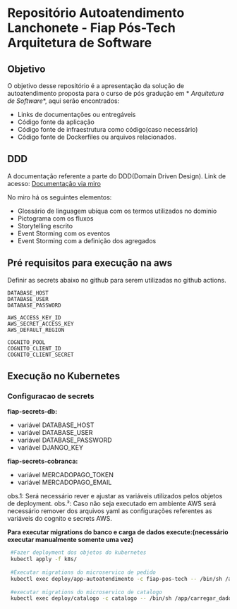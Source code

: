 # Repositório Autoatendimento Lanchonete - Fiap Pós-Tech Arquitetura de Software

## Objetivo

O objetivo desse repositório é a apresentação da solução de autoatendimento proposta para o curso de pós gradução em *
*Arquitetura de Software**, aqui serão encontrados:

- Links de documentações ou entregáveis
- Código fonte da aplicação
- Código fonte de infraestrutura como código(caso necessário)
- Código fonte de Dockerfiles ou arquivos relacionados.

## DDD

A documentação referente a parte do DDD(Domain Driven Design).
Link de acesso: [Documentação via miro](https://miro.com/app/board/uXjVMnTeAN8=/?share_link_id=984815149799)

No miro há os seguintes elementos:

- Glossário de linguagem ubíqua com os termos utilizados no dominio
- Pictograma com os fluxos
- Storytelling escrito
- Event Storming com os eventos
- Event Storming com a definição dos agregados

## Pré requisitos para execução na aws

Definir as secrets abaixo no github para serem utilizadas no github actions.

```
DATABASE_HOST
DATABASE_USER
DATABASE_PASSWORD

AWS_ACCESS_KEY_ID
AWS_SECRET_ACCESS_KEY
AWS_DEFAULT_REGION

COGNITO_POOL
COGNITO_CLIENT_ID
COGNITO_CLIENT_SECRET
```

## Execução no Kubernetes

### Configuracao de secrets

**fiap-secrets-db:**

- variável DATABASE_HOST
- variável DATABASE_USER
- variável DATABASE_PASSWORD
- variável DJANGO_KEY

**fiap-secrets-cobranca:**

- variável MERCADOPAGO_TOKEN
- variável MERCADOPAGO_EMAIL

obs.1: Será necessário rever e ajustar as variáveis utilizados pelos objetos de deployment.
obs.²: Caso não seja executado em ambiente AWS será necessário remover dos arquivos yaml as configurações referentes as
variáveis do cognito e secrets AWS.

**Para executar migrations do banco e carga de dados execute:(necessário executar manualmente somente uma vez)**

```bash
 #Fazer deployment dos objetos do kubernetes
 kubectl apply -f k8s/
 
 #Executar migrations do microservico de pedido
 kubectl exec deploy/app-autoatendimento -c fiap-pos-tech -- /bin/sh /app/carregar_dados.sh 
 
 #executar migrations do microservico de catalogo
 kubectl exec deploy/catalogo -c catalogo -- /bin/sh /app/carregar_dados.sh
 ```




